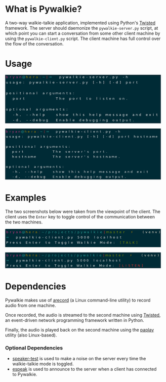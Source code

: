 # What is Pywalkie?
A two-way walkie-talkie application, implemented using Python's [Twisted] framework. The server should daemonize the `pywalkie-server.py` script, at which point you can start a conversation from some other client machine by using the `pywalkie-client.py` script. The client machine has full control over the flow of the conversation.

# Usage
![Server Help Docs](img/server_help.png)

![Client Help Docs](img/client_help.png)

# Examples
The two screenshots below were taken from the viewpoint of the client. The client uses the `Enter` key to toggle control of the communication between the two machines.

![Client Talks](img/green.png)

![Server Talks](img/red.png)

# Dependencies
Pywalkie makes use of [arecord](https://linux.die.net/man/1/arecord) (a Linux command-line utility) to record audio from one machine.

Once recorded, the audio is streamed to the second machine using [Twisted], an event-driven network programming framework written in Python.

Finally, the audio is played back on the second machine using the [paplay](https://linux.die.net/man/1/paplay) utility (also Linux-based).

[Twisted]: https://twistedmatrix.com/trac/

### Optional Dependencies
* [speaker-test](https://linux.die.net/man/1/speaker-test) is used to make a noise on the server every time the walkie-talkie mode is toggled.
* [espeak](http://espeak.sourceforge.net/) is used to announce to the server when a client has connected to Pywalkie.
